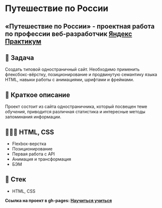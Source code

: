 # Путешествие по России

## «Путешествие по России» - проектная работа по профессии веб-разработчик [Яндекс Практикум](https://praktikum.yandex.ru "Яндекс Практикум")

## 📖 Задача

Cоздать типовой одностраничный сайт. Необходимо применить флексбокс-вёрстку, позиционирование и продвинутую семантику языка HTML, навыки работы с анимациями, шрифтами и фреймами.

## 📃 Краткое описание

Проект состоит из сайта одностраничника, который посвещен теме _обучения_, приводится различная статистика и интересные методы запоминания информации.

## 👨🏻‍💻 HTML, CSS

- Flexbox-верстка
- Позиционирование
- Первая работа с API
- Анимация и трансформация
- БЭМ

## 📃 Стек

- HTML, CSS

**Ссылка на проект в gh-pages: [Научиться учиться](https://glebzhdanov.github.io/russian-travel/)**
